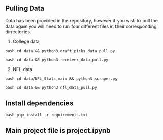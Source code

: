 ## Pulling Data
Data has been provided in the repository, however if you wish to pull the data again you will need to run four different files in their corresponding dirrectories.

1. College data

```bash cd data && python3 draft_picks_data_pull.py```

```bash cd data && python3 receiver_data_pull.py```

2. NFL data

```bash cd data/NFL_Stats-main && python3 scraper.py```

```bash cd data && python3 nfl_data_pull.py```


## Install dependencies

```bash pip install -r requirements.txt ```

## Main project file is project.ipynb
